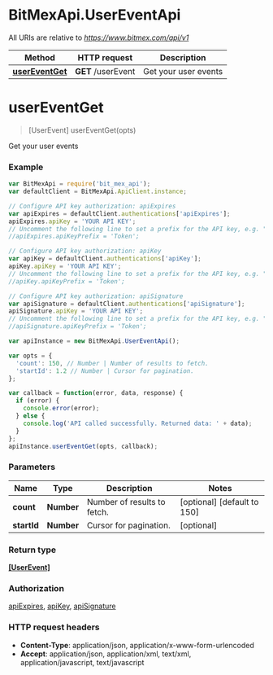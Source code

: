 # BitMexApi.UserEventApi

All URIs are relative to *https://www.bitmex.com/api/v1*

Method | HTTP request | Description
------------- | ------------- | -------------
[**userEventGet**](UserEventApi.md#userEventGet) | **GET** /userEvent | Get your user events


<a name="userEventGet"></a>
# **userEventGet**
> [UserEvent] userEventGet(opts)

Get your user events

### Example
```javascript
var BitMexApi = require('bit_mex_api');
var defaultClient = BitMexApi.ApiClient.instance;

// Configure API key authorization: apiExpires
var apiExpires = defaultClient.authentications['apiExpires'];
apiExpires.apiKey = 'YOUR API KEY';
// Uncomment the following line to set a prefix for the API key, e.g. "Token" (defaults to null)
//apiExpires.apiKeyPrefix = 'Token';

// Configure API key authorization: apiKey
var apiKey = defaultClient.authentications['apiKey'];
apiKey.apiKey = 'YOUR API KEY';
// Uncomment the following line to set a prefix for the API key, e.g. "Token" (defaults to null)
//apiKey.apiKeyPrefix = 'Token';

// Configure API key authorization: apiSignature
var apiSignature = defaultClient.authentications['apiSignature'];
apiSignature.apiKey = 'YOUR API KEY';
// Uncomment the following line to set a prefix for the API key, e.g. "Token" (defaults to null)
//apiSignature.apiKeyPrefix = 'Token';

var apiInstance = new BitMexApi.UserEventApi();

var opts = { 
  'count': 150, // Number | Number of results to fetch.
  'startId': 1.2 // Number | Cursor for pagination.
};

var callback = function(error, data, response) {
  if (error) {
    console.error(error);
  } else {
    console.log('API called successfully. Returned data: ' + data);
  }
};
apiInstance.userEventGet(opts, callback);
```

### Parameters

Name | Type | Description  | Notes
------------- | ------------- | ------------- | -------------
 **count** | **Number**| Number of results to fetch. | [optional] [default to 150]
 **startId** | **Number**| Cursor for pagination. | [optional] 

### Return type

[**[UserEvent]**](UserEvent.md)

### Authorization

[apiExpires](../README.md#apiExpires), [apiKey](../README.md#apiKey), [apiSignature](../README.md#apiSignature)

### HTTP request headers

 - **Content-Type**: application/json, application/x-www-form-urlencoded
 - **Accept**: application/json, application/xml, text/xml, application/javascript, text/javascript

